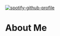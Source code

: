 [![spotify-github-profile](https://spotify-github-profile.kittinanx.com/api/view?uid=31wa27rtmxbnm6zqlea6lcajezkm&cover_image=true&theme=novatorem&show_offline=false&background_color=121212&interchange=false&bar_color=adfaff&bar_color_cover=true)](https://spotify-github-profile.kittinanx.com/api/view?uid=31wa27rtmxbnm6zqlea6lcajezkm&redirect=true)
# About Me
